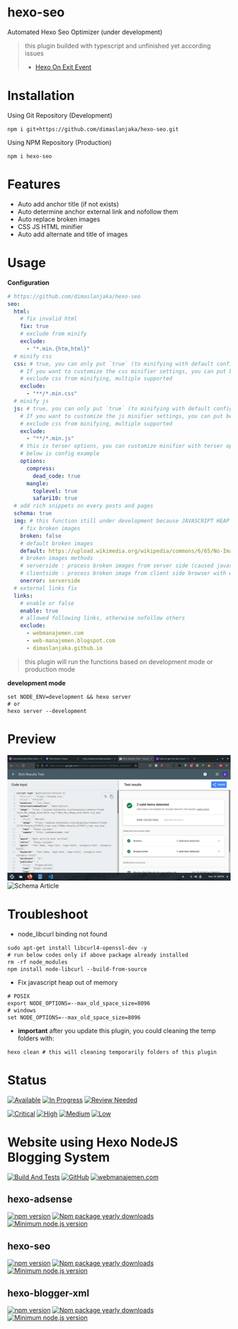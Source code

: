 # hexo-seo
Automated Hexo Seo Optimizer (under development)

> this plugin builded with typescript and unfinished yet according issues
> - [Hexo On Exit Event](https://github.com/hexojs/hexo/issues/4822)

# Installation
Using Git Repository (Development)
```shell
npm i git+https://github.com/dimaslanjaka/hexo-seo.git
```
Using NPM Repository (Production)
```shell
npm i hexo-seo
```

# Features

- Auto add anchor title (if not exists)
- Auto determine anchor external link and nofollow them
- Auto replace broken images
- CSS JS HTML minifier
- Auto add alternate and title of images

# Usage
**Configuration**
```yaml
# https://github.com/dimaslanjaka/hexo-seo
seo:
  html:
    # fix invalid html
    fix: true
    # exclude from minify
    exclude:
      - "*.min.{htm,html}"
  # minify css
  css: # true, you can only put `true` (to minifying with default configurations) or `false` to disable css minification
    # If you want to customize the css minifier settings, you can put below
    # exclude css from minifying, multiple supported
    exclude:
      - "**/*.min.css"
  # minify js
  js: # true, you can only put `true` (to minifying with default configurations) or `false` to disable js minification
    # If you want to customize the js minifier settings, you can put below
    # exclude css from minifying, multiple supported
    exclude:
      - "**/*.min.js"
    # this is terser options, you can customize minifier with terser options https://github.com/terser/terser
    # below is config example
    options:
      compress:
        dead_code: true
      mangle:
        toplevel: true
        safari10: true
  # add rich snippets on every posts and pages
  schema: true
  img: # this function still under development because JAVASCRIPT HEAP MEMORY and my device is 8GB RAM
    # fix broken images
    broken: false
    # default broken images
    default: https://upload.wikimedia.org/wikipedia/commons/6/65/No-Image-Placeholder.svg
    # broken images methods
    # serverside : process broken images from server side (caused javascript heap out of memory, if your post large and your device has insufficient memory)
    # clientside : process broken image from client side browser with webjs
    onerror: serverside
  # external links fix
  links:
    # enable or false
    enable: true
    # allowed following links, otherwise nofollow others
    exclude:
      - webmanajemen.com
      - web-manajemen.blogspot.com
      - dimaslanjaka.github.io
```
> this plugin will run the functions based on development mode or production mode

**development mode**
```shell
set NODE_ENV=development && hexo server
# or
hexo server --development
```

# Preview

![Google Rich Snippets](./images/rich-snippets-result.png)
![Schema Article](https://user-images.githubusercontent.com/12471057/142891853-7c00a941-26b6-4a69-9fcd-59b61505e920.png)

# Troubleshoot

- node_libcurl binding not found
```shell
sudo apt-get install libcurl4-openssl-dev -y
# run below codes only if above package already installed
rm -rf node_modules
npm install node-libcurl --build-from-source
```

- Fix javascript heap out of memory
```shell
# POSIX
export NODE_OPTIONS=--max_old_space_size=8096
# windows
set NODE_OPTIONS=--max_old_space_size=8096
```

- **important** after you update this plugin, you could cleaning the temp folders with:
```shell
hexo clean # this will cleaning temporarily folders of this plugin
```

# Status
[![Available](https://img.shields.io/github/issues/dimaslanjaka/hexo-seo/Status:%20Available.svg?color=brightgreen)](https://github.com/dimaslanjaka/hexo-seo/issues?q=is%3Aopen+is%3Aissue+label%3A%22Status%3A+Available%22) [![In Progress](https://img.shields.io/github/issues/dimaslanjaka/hexo-seo/Status:%20In%20Progress.svg)](https://github.com/dimaslanjaka/hexo-seo/labels/Status:%20In%20Progress) [![Review Needed](https://img.shields.io/github/issues/dimaslanjaka/hexo-seo/Status:%20Review%20Needed.svg)](https://github.com/dimaslanjaka/hexo-seo/labels/Status%3A%20Review%20Needed)

[![Critical](https://img.shields.io/github/issues/dimaslanjaka/hexo-seo/Priority:%20Critical.svg?color=critical
)](https://github.com/dimaslanjaka/hexo-seo/labels/Priority%3A%20Critical) [![High](https://img.shields.io/github/issues/dimaslanjaka/hexo-seo/Priority:%20High.svg?color=important)](https://github.com/dimaslanjaka/hexo-seo/labels/Priority%3A%20High) [![Medium](https://img.shields.io/github/issues/dimaslanjaka/hexo-seo/Priority:%20Medium.svg)](https://github.com/dimaslanjaka/hexo-seo/labels/Priority%3A%20Medium) [![Low](https://img.shields.io/github/issues/dimaslanjaka/hexo-seo/Priority:%20Low.svg)](https://github.com/dimaslanjaka/hexo-seo/labels/Priority%3A%20Low)

# Website using Hexo NodeJS Blogging System

[![Build And Tests](https://github.com/dimaslanjaka/dimaslanjaka.github.io/actions/workflows/page.yml/badge.svg?branch=compiler)](https://github.com/dimaslanjaka/dimaslanjaka.github.io/actions/workflows/page.yml)
[![GitHub](https://badgen.net/badge/icon/github?icon=github&label&style=flat-square)](https://github.com/dimaslanjaka/dimaslanjaka.github.io/tree/compiler)
[![webmanajemen.com](https://img.shields.io/website.svg?down_color=red&down_message=down&style=flat-square&up_color=green&up_message=up&label=webmanajemen.com&cacheSeconds=999&url=http%3A%2F%2Fwebmanajemen.com)](https://webmanajemen.com)

## hexo-adsense
[![npm version](https://badge.fury.io/js/hexo-adsense.svg?style=flat-square)](https://badge.fury.io/js/hexo-adsense)
[![Npm package yearly downloads](https://badgen.net/npm/dy/hexo-adsense?style=flat-square)](https://npmjs.com/package/hexo-adsense)
[![Minimum node.js version](https://badgen.net/npm/node/hexo-adsense?style=flat-square)](https://npmjs.com/package/hexo-adsense)

## hexo-seo
[![npm version](https://badge.fury.io/js/hexo-seo.svg?style=flat-square)](https://badge.fury.io/js/hexo-seo)
[![Npm package yearly downloads](https://badgen.net/npm/dy/hexo-seo?style=flat-square)](https://npmjs.com/package/hexo-seo)
[![Minimum node.js version](https://badgen.net/npm/node/hexo-seo?style=flat-square)](https://npmjs.com/package/hexo-seo)

## hexo-blogger-xml
[![npm version](https://badge.fury.io/js/hexo-blogger-xml.svg?style=flat-square)](https://badge.fury.io/js/hexo-blogger-xml)
[![Npm package yearly downloads](https://badgen.net/npm/dy/hexo-blogger-xml?style=flat-square)](https://npmjs.com/package/hexo-blogger-xml)
[![Minimum node.js version](https://badgen.net/npm/node/hexo-blogger-xml?style=flat-square)](https://npmjs.com/package/hexo-blogger-xml)
